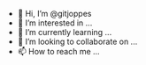 - 👋 Hi, I’m @gitjoppes
- 👀 I’m interested in ...
- 🌱 I’m currently learning ...
- 💞️ I’m looking to collaborate on ...
- 📫 How to reach me ...

<!---
gitjoppes/gitjoppes is a ✨ special ✨ repository because its `README.md` (this file) appears on your GitHub profile.
You can click the Preview link to take a look at your changes.
--->
